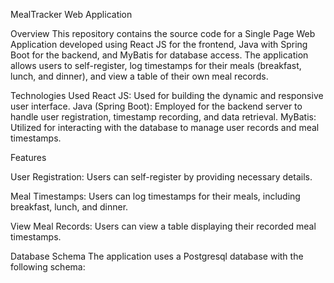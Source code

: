 MealTracker Web Application

Overview
This repository contains the source code for a Single Page Web Application developed using React JS for the frontend, Java with Spring Boot for the backend, and MyBatis for database access. The application allows users to self-register, log timestamps for their meals (breakfast, lunch, and dinner), and view a table of their own meal records.

Technologies Used
React JS: Used for building the dynamic and responsive user interface.
Java (Spring Boot): Employed for the backend server to handle user registration, timestamp recording, and data retrieval.
MyBatis: Utilized for interacting with the database to manage user records and meal timestamps.

Features

User Registration:
Users can self-register by providing necessary details.

Meal Timestamps:
Users can log timestamps for their meals, including breakfast, lunch, and dinner.

View Meal Records:
Users can view a table displaying their recorded meal timestamps.

Database Schema
The application uses a Postgresql database with the following schema:
